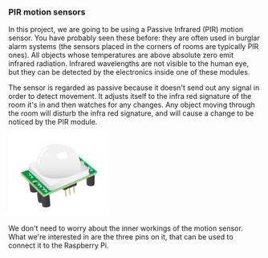 ### PIR motion sensors

In this project, we are going to be using a Passive Infrared (PIR) motion sensor. You have probably seen these before: they are often used in burglar alarm systems (the sensors placed in the corners of rooms are typically PIR ones). All objects whose temperatures are above absolute zero emit infrared radiation. Infrared wavelengths are not visible to the human eye, but they can be detected by the electronics inside one of these modules.

The sensor is regarded as passive because it doesn't send out any signal in order to detect movement. It adjusts itself to the infra red signature of the room it's in and then watches for any changes. Any object moving through the room will disturb the infra red signature, and will cause a change to be noticed by the PIR module.

![PIR sensor](images/pir_module.png)

We don't need to worry about the inner workings of the motion sensor. What we're interested in are the three pins on it, that can be used to connect it to the Raspberry Pi.
